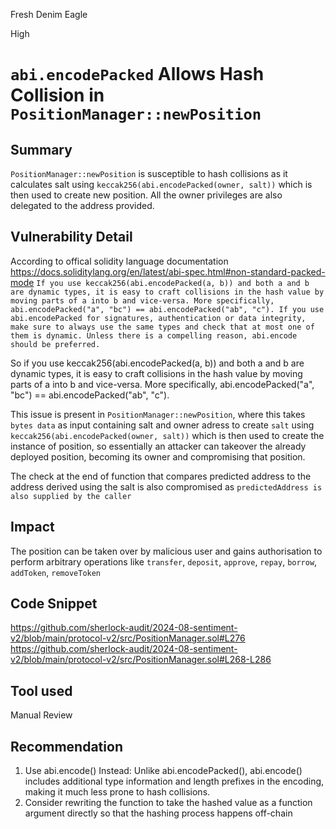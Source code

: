 Fresh Denim Eagle

High

# `abi.encodePacked` Allows Hash Collision in `PositionManager::newPosition`

## Summary
 `PositionManager::newPosition` is susceptible to hash collisions as it calculates salt using `keccak256(abi.encodePacked(owner, salt))` which is then used to create new position. All the owner privileges are also delegated to the address provided.
## Vulnerability Detail
According to offical solidity language documentation 
<https://docs.soliditylang.org/en/latest/abi-spec.html#non-standard-packed-mode> 
`If you use keccak256(abi.encodePacked(a, b)) and both a and b are dynamic types, it is easy to craft collisions in the hash value by moving parts of a into b and vice-versa. More specifically, abi.encodePacked("a", "bc") == abi.encodePacked("ab", "c"). If you use abi.encodePacked for signatures, authentication or data integrity, make sure to always use the same types and check that at most one of them is dynamic. Unless there is a compelling reason, abi.encode should be preferred.` 

So if you use keccak256(abi.encodePacked(a, b)) and both a and b are dynamic types, it is easy to craft collisions in the hash value by moving parts of a into b and vice-versa. More specifically, abi.encodePacked("a", "bc") == abi.encodePacked("ab", "c").

This issue is present in `PositionManager::newPosition`, where this takes `bytes data` as input containing salt and owner adress to create `salt` using `keccak256(abi.encodePacked(owner, salt))` which is then used to create the instance of position, so essentially an attacker can takeover the already deployed position, becoming its owner and compromising that position.

The check at the end of function that compares predicted address to the address derived using the salt is also compromised as `predictedAddress is also supplied by the caller`
## Impact
The position can be taken over by malicious user and gains authorisation to perform arbitrary operations like `transfer`, `deposit`, `approve`, `repay`, `borrow`, `addToken`, `removeToken`
## Code Snippet
https://github.com/sherlock-audit/2024-08-sentiment-v2/blob/main/protocol-v2/src/PositionManager.sol#L276
https://github.com/sherlock-audit/2024-08-sentiment-v2/blob/main/protocol-v2/src/PositionManager.sol#L268-L286
## Tool used

Manual Review

## Recommendation
1. Use abi.encode() Instead: Unlike abi.encodePacked(), abi.encode() includes additional type information and length prefixes in the encoding, making it much less prone to hash collisions. 
2. Consider rewriting the function to take the hashed value as a function argument directly so that the hashing process happens off-chain